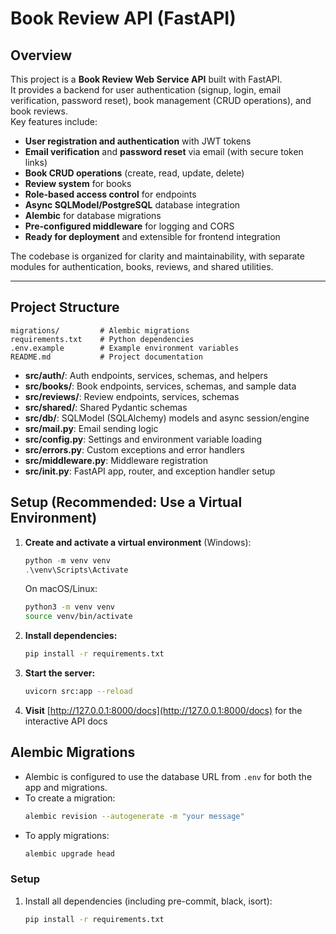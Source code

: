 # Book Review API (FastAPI)

## Overview

This project is a **Book Review Web Service API** built with FastAPI.  
It provides a backend for user authentication (signup, login, email verification, password reset), book management (CRUD operations), and book reviews.  
Key features include:

- **User registration and authentication** with JWT tokens
- **Email verification** and **password reset** via email (with secure token links)
- **Book CRUD operations** (create, read, update, delete)
- **Review system** for books
- **Role-based access control** for endpoints
- **Async SQLModel/PostgreSQL** database integration
- **Alembic** for database migrations
- **Pre-configured middleware** for logging and CORS
- **Ready for deployment** and extensible for frontend integration

The codebase is organized for clarity and maintainability, with separate modules for authentication, books, reviews, and shared utilities.

---

## Project Structure

```
migrations/         # Alembic migrations
requirements.txt    # Python dependencies
.env.example        # Example environment variables
README.md           # Project documentation
```

- **src/auth/**: Auth endpoints, services, schemas, and helpers
- **src/books/**: Book endpoints, services, schemas, and sample data
- **src/reviews/**: Review endpoints, services, schemas
- **src/shared/**: Shared Pydantic schemas
- **src/db/**: SQLModel (SQLAlchemy) models and async session/engine
- **src/mail.py**: Email sending logic
- **src/config.py**: Settings and environment variable loading
- **src/errors.py**: Custom exceptions and error handlers
- **src/middleware.py**: Middleware registration
- **src/__init__.py**: FastAPI app, router, and exception handler setup


## Setup (Recommended: Use a Virtual Environment)

1. **Create and activate a virtual environment** (Windows):
   ```powershell
   python -m venv venv
   .\venv\Scripts\Activate
   ```
   On macOS/Linux:
   ```sh
   python3 -m venv venv
   source venv/bin/activate
   ```

2. **Install dependencies:**
   ```sh
   pip install -r requirements.txt
   ```

3. **Start the server:**
   ```sh
   uvicorn src:app --reload
   ```

4. **Visit** [http://127.0.0.1:8000/docs](http://127.0.0.1:8000/docs) for the interactive API docs

## Alembic Migrations
- Alembic is configured to use the database URL from `.env` for both the app and migrations.
- To create a migration:
  ```sh
  alembic revision --autogenerate -m "your message"
  ```
- To apply migrations:
  ```sh
  alembic upgrade head
  ```

### Setup

1. Install all dependencies (including pre-commit, black, isort):
   ```sh
   pip install -r requirements.txt
   ```